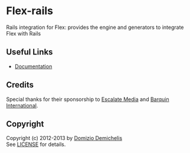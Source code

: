 # Flex-rails

Rails integration for Flex: provides the engine and generators to integrate Flex with Rails

## Useful Links

* [Documentation](https://github.com/ddnexus/flex/wiki/flex-rails)

## Credits

Special thanks for their sponsorship to [Escalate Media](http://www.escalatemedia.com) and [Barquin International](http://www.barquin.com).

## Copyright

Copyright (c) 2012-2013 by [Domizio Demichelis](mailto://dd.nexus@gmail.com)<br>
See [LICENSE](./flex-rails/blob/master/LICENSE) for details.
